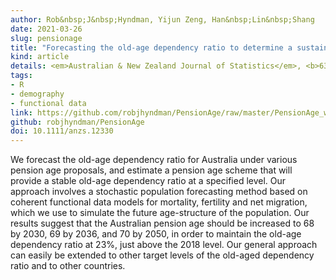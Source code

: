 ```yaml
---
author: Rob&nbsp;J&nbsp;Hyndman, Yijun Zeng, Han&nbsp;Lin&nbsp;Shang
date: 2021-03-26
slug: pensionage
title: "Forecasting the old-age dependency ratio to determine a sustainable pension age"
kind: article
details: <em>Australian & New Zealand Journal of Statistics</em>, <b>63</b>(2), 241-256
tags:
- R
- demography
- functional data
link: https://github.com/robjhyndman/PensionAge/raw/master/PensionAge_wp.pdf
github: robjhyndman/PensionAge
doi: 10.1111/anzs.12330
---
```


We forecast the old-age dependency ratio for Australia under various pension age proposals, and estimate a pension age scheme that will provide a stable old-age dependency ratio at a specified level. Our approach involves a stochastic population forecasting method based on coherent functional data models for mortality, fertility and net migration, which we use to simulate the future age-structure of the population. Our results suggest that the Australian pension age should be increased to 68 by 2030, 69 by 2036, and 70 by 2050, in order to maintain the old-age dependency ratio at 23%, just above the 2018 level. Our general approach can easily be extended to other target levels of the old-aged dependency ratio and to other countries.
